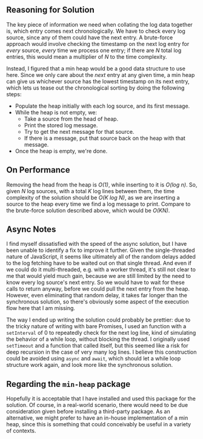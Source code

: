 ## Reasoning for Solution
The key piece of information we need when collating the log data together is, which entry comes next chronologically. We have to check every log source, since any of them could have the next entry. A brute-force approach would involve checking the timestamp on the next log entry for *every* source, *every* time we process one entry; if there are *N* total log entries, this would mean a multiplier of *N* to the time complexity.

Instead, I figured that a min heap would be a good data structure to use here. Since we only care about the *next* entry at any given time, a min heap can give us whichever source has the lowest timestamp on its next entry, which lets us tease out the chronological sorting by doing the following steps:

* Populate the heap initially with each log source, and its first message.
* While the heap is not empty, we:
    * Take a source from the head of heap.
    * Print the stored log message.
    * Try to get the next message for that source.
    * If there is a message, put that source back on the heap with that message. 
* Once the heap is empty, we're done.

## On Performance
Removing the head from the heap is *O(1)*, while inserting to it is *O(log n)*. So, given *N* log sources, with a total *K* log lines between them, the time complexity of the solution should be *O(K log N)*, as we are inserting a source to the heap every time we find a log message to print. Compare to the brute-force solution described above, which would be *O(KN)*.

## Async Notes
I find myself dissatisfied with the speed of the async solution, but I have been unable to identify a fix to improve it further. Given the single-threaded nature of JavaScript, it seems like ultimately all of the random delays added to the log fetching have to be waited out on that single thread. And even if we could do it multi-threaded, e.g. with a worker thread, it's still not clear to me that would yield much gain, because we are still limited by the need to know every log source's next entry. So we would have to wait for these calls to return anyway, before we could pull the next entry from the heap. However, even eliminating that random delay, it takes far longer than the synchronous solution, so there's obviously some aspect of the execution flow here that I am missing.

The way I ended up writing the solution could probably be prettier: due to the tricky nature of writing with bare Promises, I used an function with a `setInterval` of 0 to repeatedly check for the next log line, kind of simulating the behavior of a while loop, without blocking the thread. I originally used `setTimeout` and a function that called itself, but this seemed like a risk for deep recursion in the case of very many log lines. I believe this construction could be avoided using `async` and `await`, which should let a while loop structure work again, and look more like the synchronous solution.

## Regarding the `min-heap` package
Hopefully it is acceptable that I have installed and used this package for the solution. Of course, in a real-world scenario, there would need to be due consideration given before installing a third-party package. As an alternative, we might prefer to have an in-house implementation of a min heap, since this is something that could conceivably be useful in a variety of contexts.